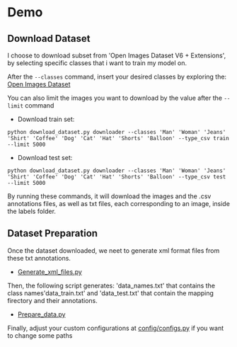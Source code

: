 # Demo

## Download Dataset

I choose to download subset from 'Open Images Dataset V6 + Extensions', by selecting specific classes that i want to train my model on.

After the ```--classes``` command, insert your desired classes by exploring the: [Open Images Dataset](https://storage.googleapis.com/openimages/web/index.html)

You can also limit the images you want to download by the value after the ```--limit``` command

* Download train set:
```
python download_dataset.py downloader --classes 'Man' 'Woman' 'Jeans' 'Shirt' 'Coffee' 'Dog' 'Cat' 'Hat' 'Shorts' 'Balloon' --type_csv train --limit 5000
```

* Download test set:
```
python download_dataset.py downloader --classes 'Man' 'Woman' 'Jeans' 'Shirt' 'Coffee' 'Dog' 'Cat' 'Hat' 'Shorts' 'Balloon' --type_csv test --limit 5000
```
By running these commands, it will download the images and the .csv annotations files, as well as txt files, each corresponding to an image, inside the labels folder. 

## Dataset Preparation

Once the dataset downloaded, we neet to generate xml format files from these txt annotations.
* [Generate_xml_files.py](https://github.com/jonykoren/Demo/blob/master/Generate_xml_files.py)

Then, the following script generates: 'data_names.txt' that contains the class names'data_train.txt' and 'data_test.txt' that contain the mapping firectory and their annotations.
* [Prepare_data.py](https://github.com/jonykoren/Demo/blob/master/Prepare_data.py)

Finally, adjust your custom configurations at [config/configs.py](https://github.com/jonykoren/Demo/blob/master/config/configs.py) if you want to change some paths 

